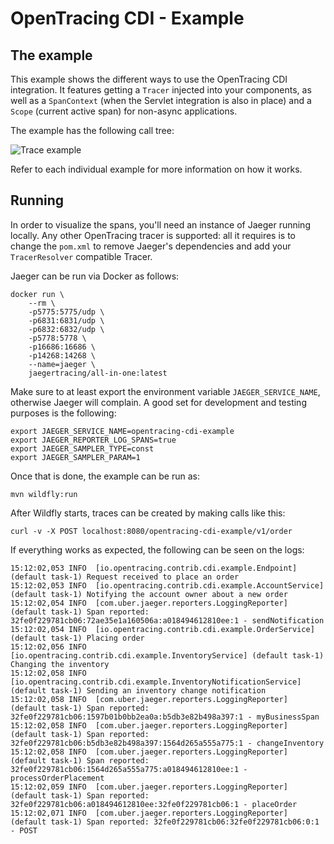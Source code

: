 # OpenTracing CDI - Example

## The example

This example shows the different ways to use the OpenTracing CDI integration. It features
getting a `Tracer` injected into your components, as well as a `SpanContext` (when the Servlet
integration is also in place) and a `Scope` (current active span) for non-async applications.

The example has the following call tree:

![Trace example](call-tree.png)

Refer to each individual example for more information on how it works.

## Running

In order to visualize the spans, you'll need an instance of Jaeger running locally.
Any other OpenTracing tracer is supported: all it requires is to change the `pom.xml`
to remove Jaeger's dependencies and add your `TracerResolver` compatible Tracer.

Jaeger can be run via Docker as follows:
```
docker run \
    --rm \
    -p5775:5775/udp \
    -p6831:6831/udp \
    -p6832:6832/udp \
    -p5778:5778 \
    -p16686:16686 \
    -p14268:14268 \
    --name=jaeger \
    jaegertracing/all-in-one:latest
```

Make sure to at least export the environment variable `JAEGER_SERVICE_NAME`,
otherwise Jaeger will complain. A good set for development and testing purposes
is the following:

```
export JAEGER_SERVICE_NAME=opentracing-cdi-example
export JAEGER_REPORTER_LOG_SPANS=true
export JAEGER_SAMPLER_TYPE=const
export JAEGER_SAMPLER_PARAM=1
```

Once that is done, the example can be run as:
```
mvn wildfly:run
```

After Wildfly starts, traces can be created by making calls like this:
```
curl -v -X POST localhost:8080/opentracing-cdi-example/v1/order
```

If everything works as expected, the following can be seen on the logs:
```
15:12:02,053 INFO  [io.opentracing.contrib.cdi.example.Endpoint] (default task-1) Request received to place an order
15:12:02,053 INFO  [io.opentracing.contrib.cdi.example.AccountService] (default task-1) Notifying the account owner about a new order
15:12:02,054 INFO  [com.uber.jaeger.reporters.LoggingReporter] (default task-1) Span reported: 32fe0f229781cb06:72ae35e1a160506a:a018494612810ee:1 - sendNotification
15:12:02,054 INFO  [io.opentracing.contrib.cdi.example.OrderService] (default task-1) Placing order
15:12:02,056 INFO  [io.opentracing.contrib.cdi.example.InventoryService] (default task-1) Changing the inventory
15:12:02,058 INFO  [io.opentracing.contrib.cdi.example.InventoryNotificationService] (default task-1) Sending an inventory change notification
15:12:02,058 INFO  [com.uber.jaeger.reporters.LoggingReporter] (default task-1) Span reported: 32fe0f229781cb06:1597b01b0bb2ea0a:b5db3e82b498a397:1 - myBusinessSpan
15:12:02,058 INFO  [com.uber.jaeger.reporters.LoggingReporter] (default task-1) Span reported: 32fe0f229781cb06:b5db3e82b498a397:1564d265a555a775:1 - changeInventory
15:12:02,058 INFO  [com.uber.jaeger.reporters.LoggingReporter] (default task-1) Span reported: 32fe0f229781cb06:1564d265a555a775:a018494612810ee:1 - processOrderPlacement
15:12:02,059 INFO  [com.uber.jaeger.reporters.LoggingReporter] (default task-1) Span reported: 32fe0f229781cb06:a018494612810ee:32fe0f229781cb06:1 - placeOrder
15:12:02,071 INFO  [com.uber.jaeger.reporters.LoggingReporter] (default task-1) Span reported: 32fe0f229781cb06:32fe0f229781cb06:0:1 - POST
```
